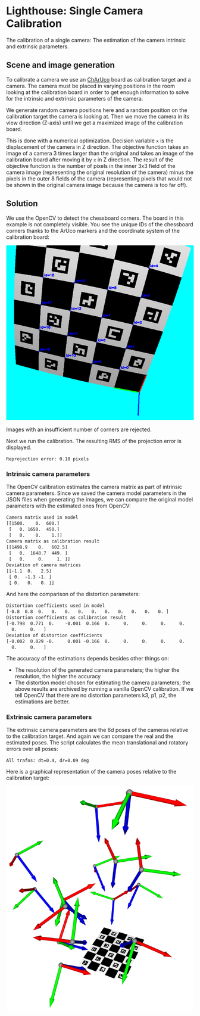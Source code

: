 # Lighthouse: Single Camera Calibration

The calibration of a single camera: The estimation of the camera intrinsic and extrinsic parameters.

## Scene and image generation

To calibrate a camera we use an [ChArUco](https://docs.opencv.org/master/df/d4a/tutorial_charuco_detection.html) board as calibration target and a camera. The camera must be placed in varying positions in the room looking at the calibration board in order to get enough information to solve for the intrinsic and extrinsic parameters of the camera.

We generate random camera positions here and a random position on the calibration target the camera is looking at. Then we move the camera in its view direction (Z-axis) until we get a maximized image of the calibration board.

This is done with a numerical optimization. Decision variable `x` is the displacement of the camera in Z direction. The objective function takes an image of a camera 3 times larger than the original and takes an image of the calibration board after moving it by `x` in Z direction. The result of the objective function is the number of pixels in the inner 3x3 field of the camera image (representing the original resolution of the camera) minus the pixels in the outer 8 fields of the camera (representing pixels that would not be shown in the original camera image because the camera is too far off).

## Solution

We use the OpenCV to detect the chessboard corners. The board in this example is not completely visible. You see the unique IDs of the chessboard corners thanks to the ArUco markers and the coordinate system of the calibration board:

![](images/markers.png)

Images with an insufficient number of corners are rejected.

Next we run the calibration. The resulting RMS of the projection error is displayed.

```
Reprojection error: 0.18 pixels
```

### Intrinsic camera parameters

The OpenCV calibration estimates the camera matrix as part of intrinsic camera parameters. Since we saved the camera model parameters in the JSON files when generating the images, we can compare the original model parameters with the estimated ones from OpenCV:

```
Camera matrix used in model
[[1500.    0.  600.]
 [   0. 1650.  450.]
 [   0.    0.    1.]]
Camera matrix as calibration result
[[1498.9    0.   602.5]
 [   0.  1648.7  449. ]
 [   0.     0.     1. ]]
Deviation of camera matrices
[[-1.1  0.   2.5]
 [ 0.  -1.3 -1. ]
 [ 0.   0.   0. ]]
```

And here the comparison of the distortion parameters:

```
Distortion coefficients used in model
[-0.8  0.8  0.   0.   0.   0.   0.   0.   0.   0.   0.   0. ]
Distortion coefficients as calibration result
[-0.798  0.771  0.    -0.001  0.166  0.     0.     0.     0.     0.
  0.     0.   ]
Deviation of distortion coefficients
[-0.002  0.029 -0.     0.001 -0.166  0.     0.     0.     0.     0.
  0.     0.   ]
```

The accuracy of the estimations depends besides other things on:

* The resolution of the generated camera parameters; the higher the resolution, the higher the accuracy
* The distortion model chosen for estimating the camera parameters; the above results are archived by running a vanilla OpenCV calibration. If we tell OpenCV that there are no distortion parameters k3, p1, p2, the estimations are better.

### Extrinsic camera parameters

The extrinsic camera parameters are the 6d poses of the cameras relative to the calibration target. And again we can compare the real and the estimated poses. The script calculates the mean translational and rotatory errors over all poses:

```
All trafos: dt=0.4, dr=0.09 deg
```

Here is a graphical representation of the camera poses relative to the calibration target:

![](images/extrinsics.png)
